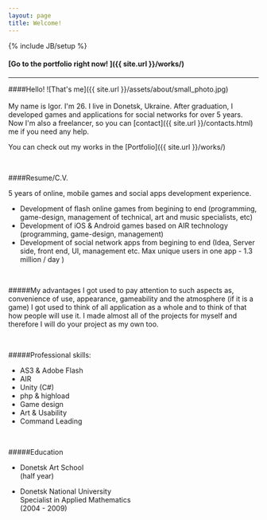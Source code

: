 ```yaml
---
layout: page
title: Welcome!
---
```

{% include JB/setup %}

#### [Go to the portfolio right now! ]({{ site.url }}/works/)

---

####Hello!
![That's me]({{ site.url }}/assets/about/small_photo.jpg)
<br> <br>
My name is Igor. I'm 26. I live in Donetsk, Ukraine.
After graduation, I developed games and applications for social networks for over 5 years.
Now I'm also a freelancer, so you can [contact]({{ site.url }}/contacts.html) me if you need any help.

You can check out my works in the [Portfolio]({{ site.url }}/works/) 

<br>

####Resume/C.V.


5 years of online, mobile games and social apps development experience.

* Development of flash online games from begining to end (programming, game-design, management of technical, art and music specialists, etc)
* Development of iOS & Android games based on AIR technology (programming, game-design, management)
* Development of social network apps from begining to end (Idea, Server side, front end, UI, management etc. Max unique users in one app - 1.3 million / day )

<br>

#####My advantages
I got used to pay attention to such aspects as, convenience of use, appearance, gameability and the atmosphere (if it is a game)
I got used to think of all application as a whole and to think of that how people will use it.
I made almost all of the projects for myself and therefore I will do your project as my own too.

<br>

#####Professional skills:
* AS3 & Adobe Flash
* AIR
* Unity (C#)
* php & highload
* Game design
* Art & Usability
* Command Leading

<br>

#####Education

* Donetsk Art School<br>
(half year)

* Donetsk National University<br>
Specialist in Applied Mathematics<br>
(2004 - 2009)
